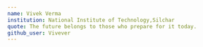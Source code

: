 ```yaml
---
name: Vivek Verma
institution: National Institute of Technology,Silchar
quote: The future belongs to those who prepare for it today.
github_user: Vivever
---
```

